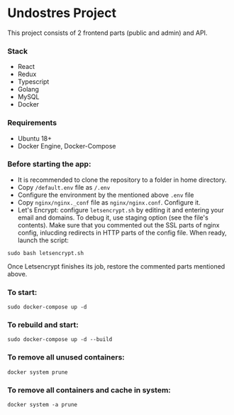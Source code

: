 # Undostres Project
This project consists of 2 frontend parts (public and admin) and API.

### Stack
* React
* Redux
* Typescript
* Golang
* MySQL
* Docker

### Requirements
* Ubuntu 18+
* Docker Engine, Docker-Compose

### Before starting the app:
* It is recommended to clone the repository to a folder in 
home directory.
* Copy `/default.env` file as `/.env`
* Configure the environment by the mentioned above `.env` file
* Copy `nginx/nginx._conf` file as `nginx/nginx.conf`. Configure it.
* Let's Encrypt: configure `letsencrypt.sh` by editing it and entering 
your email and domains. To debug it, use staging option (see the file's 
contents). Make sure that you commented out the SSL parts of nginx config, inlucding
redirects in HTTP parts of the config file.
When ready, launch the script:
```shell script
sudo bash letsencrypt.sh
```
Once Letsencrypt finishes its job, restore the commented parts mentioned above.

### To start:
```shell script
sudo docker-compose up -d
```

### To rebuild and start:
```shell script
sudo docker-compose up -d --build
```

### To remove all unused containers:
```shell script
docker system prune
```

### To remove all containers and cache in system:
```shell script
docker system -a prune
```